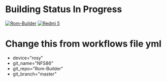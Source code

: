 # Building Status In Progress
[![Rom-Builder](https://github.com/NFS86/Rom-Builder/actions/workflows/build.yml/badge.svg?branch=master)](https://github.com/NFS86/Rom-Builder/actions/workflows/build.yml)
[![Redmi 5](https://github.com/NFS86/Rom-Builder/actions/workflows/build.yml/badge.svg?branch=rosy)](https://github.com/NFS86/Rom-Builder/actions/workflows/build.yml)

# Change this from workflows file yml
* device="rosy"
* git_name="NFS86"
* git_repo="Rom-Builder"
* git_branch="master"
